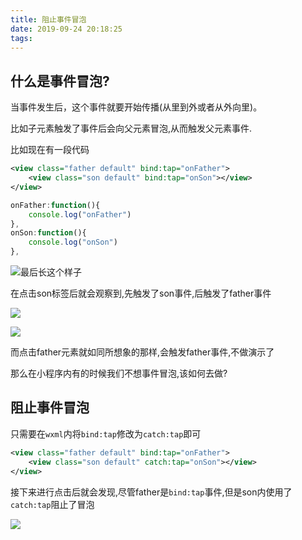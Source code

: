 ```yaml
---
title: 阻止事件冒泡
date: 2019-09-24 20:18:25
tags:
---
```


## 什么是事件冒泡?

当事件发生后，这个事件就要开始传播(从里到外或者从外向里)。

比如子元素触发了事件后会向父元素冒泡,从而触发父元素事件.

比如现在有一段代码

```xml
<view class="father default" bind:tap="onFather">
    <view class="son default" bind:tap="onSon"></view>
</view>
```

```javascript
onFather:function(){
	console.log("onFather")
},
onSon:function(){
	console.log("onSon")
},
```

![最后长这个样子](https://oss.trustme.anyingiit.com/images/20190924200922.png)

在点击son标签后就会观察到,先触发了son事件,后触发了father事件

![](https://oss.trustme.anyingiit.com/images/20190924201143.png)

![](https://oss.trustme.anyingiit.com/images/20190924201204.png)

而点击father元素就如同所想象的那样,会触发father事件,不做演示了

那么在小程序内有的时候我们不想事件冒泡,该如何去做?

## 阻止事件冒泡

只需要在`wxml`内将`bind:tap`修改为`catch:tap`即可

```xml
<view class="father default" bind:tap="onFather">
	<view class="son default" catch:tap="onSon"></view>
</view>
```

接下来进行点击后就会发现,尽管father是`bind:tap`事件,但是son内使用了`catch:tap`阻止了冒泡

![](https://oss.trustme.anyingiit.com/images/20190924201646.png)